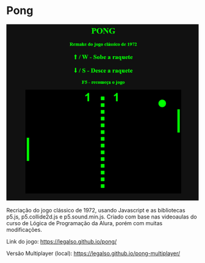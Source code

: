 # Pong

![preview](./image/preview.png)

Recriação do jogo clássico de 1972, usando Javascript e as bibliotecas p5.js, p5.collide2d.js e p5.sound.min.js. 
Criado com base nas videoaulas do curso de Lógica de Programação da Alura, porém com muitas modificações.

Link do jogo: https://legalso.github.io/pong/

Versão Multiplayer (local): https://legalso.github.io/pong-multiplayer/
